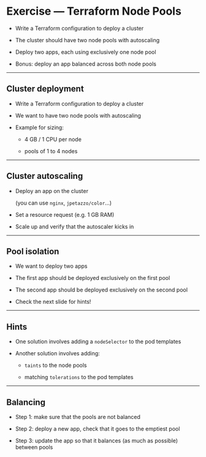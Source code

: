 # Exercise — Terraform Node Pools

- Write a Terraform configuration to deploy a cluster

- The cluster should have two node pools with autoscaling

- Deploy two apps, each using exclusively one node pool

- Bonus: deploy an app balanced across both node pools

---

## Cluster deployment

- Write a Terraform configuration to deploy a cluster

- We want to have two node pools with autoscaling

- Example for sizing:

  - 4 GB / 1 CPU per node

  - pools of 1 to 4 nodes

---

## Cluster autoscaling

- Deploy an app on the cluster

  (you can use `nginx`, `jpetazzo/color`...)

- Set a resource request (e.g. 1 GB RAM)

- Scale up and verify that the autoscaler kicks in

---

## Pool isolation

- We want to deploy two apps

- The first app should be deployed exclusively on the first pool

- The second app should be deployed exclusively on the second pool

- Check the next slide for hints!

---

## Hints

- One solution involves adding a `nodeSelector` to the pod templates

- Another solution involves adding:

  - `taints` to the node pools

  - matching `tolerations` to the pod templates

---

## Balancing

- Step 1: make sure that the pools are not balanced

- Step 2: deploy a new app, check that it goes to the emptiest pool

- Step 3: update the app so that it balances (as much as possible) between pools
